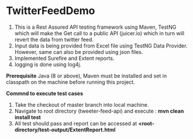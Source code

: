 # TwitterFeedDemo
1. This is a Rest Assured API testing framework using Maven, TestNG which will make the Get call to a public API (juicer.io) which in turn will revert the data from twitter feed.
2. Input data is being provided from Excel file using TestNG Data Provider. However, same can also be provided using json files.
3. Implemented Surefire and Extent reports.
4. logging is done using log4j.

**Prerequisite**
Java (8 or above), Maven must be installed and set in classpath on the machine before running this project.

**Commnd to execute test cases**
1. Take the checkout of master branch into local machine.
2. Navigate to root directory (tweeter-feed-api) and execute : **mvn clean install test**
3. All test should pass and report can be accessed at **<root-directory/test-output/ExtentReport.html**
